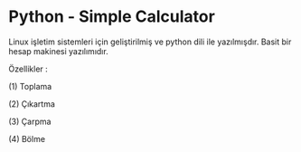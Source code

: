 # Python - Simple Calculator

Linux işletim sistemleri için geliştirilmiş ve python dili ile yazılmışdır. Basit bir hesap makinesi yazılımıdır.

Özellikler :

(1) Toplama

(2) Çıkartma

(3) Çarpma

(4) Bölme
